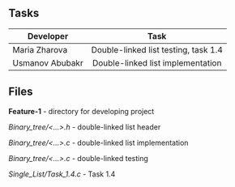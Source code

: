 ## Tasks

| Developer       | Task                                 |
| --------------- |:------------------------------------:|
| Maria Zharova   | Double-linked list testing, task 1.4 |
| Usmanov Abubakr | Double-linked list implementation    |


## Files

**Feature-1** - directory for developing project 

*Binary_tree/<...>.h* - double-linked list header 

*Binary_tree/<...>.с* - double-linked  list implementation   

*Binary_tree/<...>.с* - double-linked testing

*Single_List/Task_1.4.c* - Task 1.4



